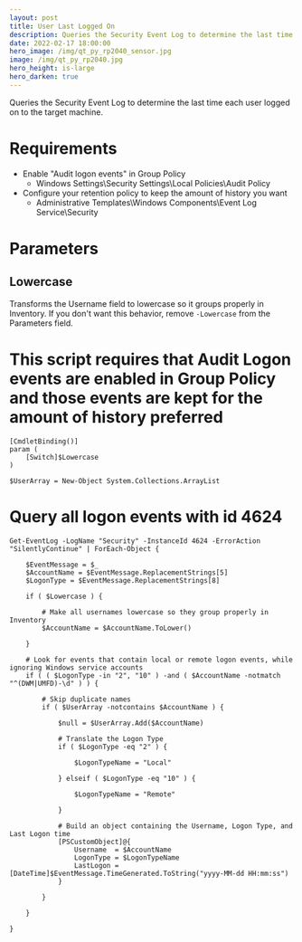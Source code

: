 ```yaml
---
layout: post
title: User Last Logged On
description: Queries the Security Event Log to determine the last time each user logged on to the target machine
date: 2022-02-17 18:00:00
hero_image: /img/qt_py_rp2040_sensor.jpg
image: /img/qt_py_rp2040.jpg
hero_height: is-large
hero_darken: true
---
```


Queries the Security Event Log to determine the last time each user logged on to the target machine.

# Requirements

* Enable "Audit logon events" in Group Policy
  * Windows Settings\Security Settings\Local Policies\Audit Policy
* Configure your retention policy to keep the amount of history you want
  * Administrative Templates\Windows Components\Event Log Service\Security

# Parameters

## Lowercase

Transforms the Username field to lowercase so it groups properly in Inventory. If you don't want this behavior, remove `-Lowercase` from the Parameters field.


# This script requires that Audit Logon events are enabled in Group Policy and those events are kept for the amount of history preferred

	[CmdletBinding()]
	param (
		[Switch]$Lowercase
	)

	$UserArray = New-Object System.Collections.ArrayList

# Query all logon events with id 4624 
	Get-EventLog -LogName "Security" -InstanceId 4624 -ErrorAction "SilentlyContinue" | ForEach-Object {

		$EventMessage = $_
		$AccountName = $EventMessage.ReplacementStrings[5]
		$LogonType = $EventMessage.ReplacementStrings[8]

		if ( $Lowercase ) {

			# Make all usernames lowercase so they group properly in Inventory
			$AccountName = $AccountName.ToLower()

		}

		# Look for events that contain local or remote logon events, while ignoring Windows service accounts
		if ( ( $LogonType -in "2", "10" ) -and ( $AccountName -notmatch "^(DWM|UMFD)-\d" ) ) {
		
			# Skip duplicate names
			if ( $UserArray -notcontains $AccountName ) {

				$null = $UserArray.Add($AccountName)
				
				# Translate the Logon Type
				if ( $LogonType -eq "2" ) {

					$LogonTypeName = "Local"

				} elseif ( $LogonType -eq "10" ) {

					$LogonTypeName = "Remote"

				}

				# Build an object containing the Username, Logon Type, and Last Logon time
				[PSCustomObject]@{
					Username  = $AccountName
					LogonType = $LogonTypeName
					LastLogon = [DateTime]$EventMessage.TimeGenerated.ToString("yyyy-MM-dd HH:mm:ss")
				}  

			}

		}

	}
